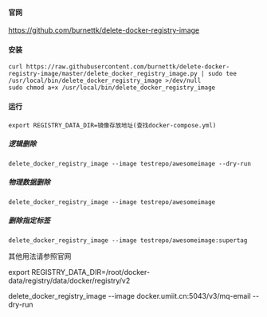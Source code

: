 #### 官网

https://github.com/burnettk/delete-docker-registry-image

#### 安装

```
curl https://raw.githubusercontent.com/burnettk/delete-docker-registry-image/master/delete_docker_registry_image.py | sudo tee /usr/local/bin/delete_docker_registry_image >/dev/null
sudo chmod a+x /usr/local/bin/delete_docker_registry_image
```


#### 运行

```
export REGISTRY_DATA_DIR=镜像存放地址(查找docker-compose.yml)
```

##### 逻辑删除

```
delete_docker_registry_image --image testrepo/awesomeimage --dry-run
```

##### 物理数据删除

```
delete_docker_registry_image --image testrepo/awesomeimage
```

##### 删除指定标签

```
delete_docker_registry_image --image testrepo/awesomeimage:supertag
```

其他用法请参照官网


export REGISTRY_DATA_DIR=/root/docker-data/registry/data/docker/registry/v2

delete_docker_registry_image --image docker.umiit.cn:5043/v3/mq-email --dry-run
